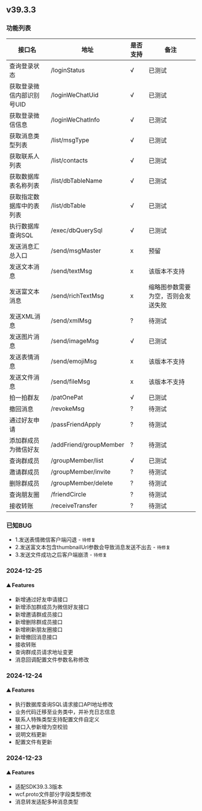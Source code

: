## v39.3.3

### 功能列表

| 接口名            | 地址                     | 是否支持 | 备注                |
|----------------|------------------------|------|-------------------|
| 查询登录状态         | /loginStatus           | √    | 已测试               |
| 获取登录微信内部识别号UID | /loginWeChatUid        | √    | 已测试               |
| 获取登录微信信息       | /loginWeChatInfo       | √    | 已测试               |
| 获取消息类型列表       | /list/msgType          | √    | 已测试               |
| 获取联系人列表        | /list/contacts         | √    | 已测试               |
| 获取数据库表名称列表     | /list/dbTableName      | √    | 已测试               |
| 获取指定数据库中的表列表   | /list/dbTable          | √    | 已测试               |
| 执行数据库查询SQL     | /exec/dbQuerySql       | √    | 已测试               |
| 发送消息汇总入口       | /send/msgMaster        | x    | 预留                |
| 发送文本消息         | /send/textMsg          | x    | 该版本不支持            |
| 发送富文本消息        | /send/richTextMsg      | x    | 缩略图参数需要为空，否则会发送失败 |
| 发送XML消息        | /send/xmlMsg           | ?    | 待测试               |
| 发送图片消息         | /send/imageMsg         | √    | 已测试               |
| 发送表情消息         | /send/emojiMsg         | x    | 该版本不支持            |
| 发送文件消息         | /send/fileMsg          | x    | 该版本不支持            |
| 拍一拍群友          | /patOnePat             | √    | 已测试               |
| 撤回消息           | /revokeMsg             | ?    | 待测试               |
| 通过好友申请         | /passFriendApply       | ?    | 待测试               |
| 添加群成员为微信好友     | /addFriend/groupMember | ?    | 待测试               |
| 查询群成员          | /groupMember/list      | √    | 已测试               |
| 邀请群成员          | /groupMember/invite    | ?    | 待测试               |
| 删除群成员          | /groupMember/delete    | ?    | 待测试               |
| 查询朋友圈          | /friendCircle          | ?    | 待测试               |
| 接收转账           | /receiveTransfer       | ?    | 待测试               |

### 已知BUG

- 1.发送表情微信客户端闪退 - `待修复`
- 2.发送富文本包含thumbnailUrl参数会导致消息发送不出去 - `待修复`
- 3.发送文件成功之后客户端崩溃 - `待修复`

### 2024-12-25

#### ⛰️ Features

- 新增通过好友申请接口
- 新增添加群成员为微信好友接口
- 新增邀请群成员接口
- 新增删除群成员接口
- 新增刷新朋友圈接口
- 新增撤回消息接口
- 接收转账
- 查询群成员请求地址变更
- 消息回调配置文件参数名称修改

### 2024-12-24

#### ⛰️ Features

- 执行数据库查询SQL请求接口API地址修改
- 业务代码迁移至业务类中，并补充日志信息
- 联系人特殊类型支持配置文件自定义
- 接口入参新增为空校验
- 说明文档更新
- 配置文件有更新

### 2024-12-23

#### ⛰️ Features

- 适配SDK39.3.3版本
- wcf.proto文件部分字段类型修改
- 消息转发适配多种消息类型